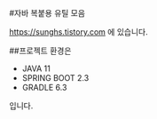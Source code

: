 #자바 복붙용 유틸 모음

https://sunghs.tistory.com 에 있습니다.

##프로젝트 환경은
- JAVA 11
- SPRING BOOT 2.3
- GRADLE 6.3

입니다.